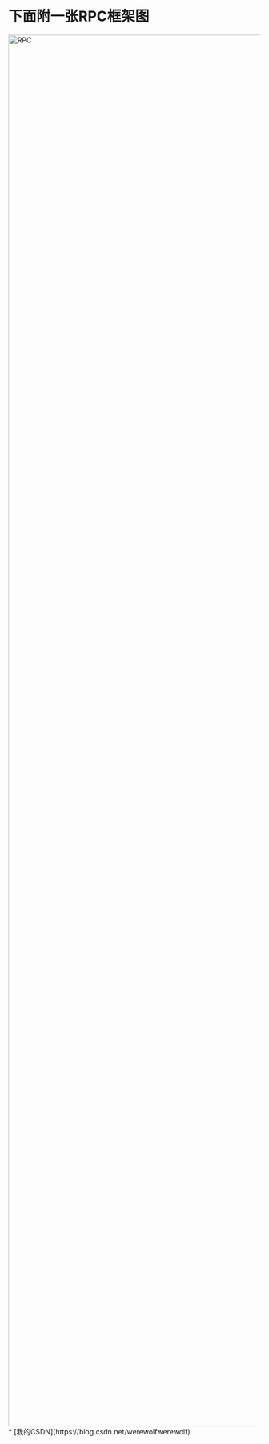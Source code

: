 # 下面附一张RPC框架图
<img width="4156" height="2780" alt="RPC" src="https://github.com/user-attachments/assets/414407fb-6340-47d1-a77e-5cc518097329" />
* [我的CSDN](https://blog.csdn.net/werewolfwerewolf)
